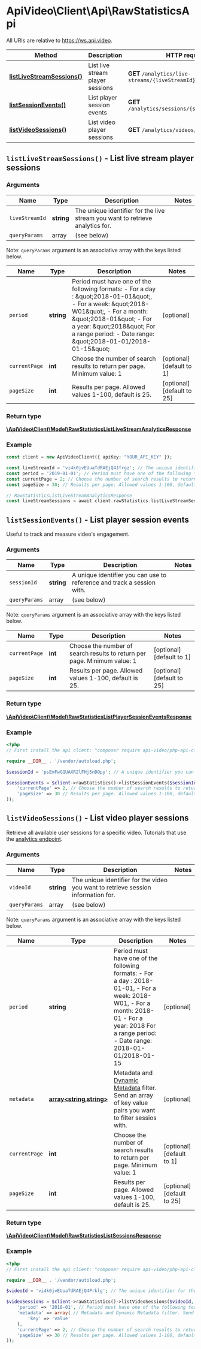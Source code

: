 # ApiVideo\Client\Api\RawStatisticsApi

All URIs are relative to https://ws.api.video.

Method | Description | HTTP request
------------- | ------------- | -------------
[**listLiveStreamSessions()**](RawStatisticsApi.md#listLiveStreamSessions) | List live stream player sessions | **GET** `/analytics/live-streams/{liveStreamId}`
[**listSessionEvents()**](RawStatisticsApi.md#listSessionEvents) | List player session events | **GET** `/analytics/sessions/{sessionId}/events`
[**listVideoSessions()**](RawStatisticsApi.md#listVideoSessions) | List video player sessions | **GET** `/analytics/videos/{videoId}`


## **`listLiveStreamSessions()` - List live stream player sessions**



### Arguments


Name | Type | Description | Notes
------------- | ------------- | ------------- | ------------- 
 `liveStreamId` | **string**| The unique identifier for the live stream you want to retrieve analytics for. |
`queryParams` | array | (see below) |


Note: `queryParams` argument is an associative array with the keys listed below.

Name | Type | Description | Notes
------------- | ------------- | ------------- | ------------- 
 `period` | **string**| Period must have one of the following formats:  - For a day : \&quot;2018-01-01\&quot;, - For a week: \&quot;2018-W01\&quot;,  - For a month: \&quot;2018-01\&quot; - For a year: \&quot;2018\&quot; For a range period:  -  Date range: \&quot;2018-01-01/2018-01-15\&quot; | [optional]
 `currentPage` | **int**| Choose the number of search results to return per page. Minimum value: 1 | [optional] [default to 1]
 `pageSize` | **int**| Results per page. Allowed values 1-100, default is 25. | [optional] [default to 25]






### Return type

[**\ApiVideo\Client\Model\RawStatisticsListLiveStreamAnalyticsResponse**](../Model/RawStatisticsListLiveStreamAnalyticsResponse.md)

### Example

```php
const client = new ApiVideoClient({ apiKey: "YOUR_API_KEY" });

const liveStreamId = 'vi4k0jvEUuaTdRAEjQ4Jfrgz'; // The unique identifier for the live stream you want to retrieve analytics for.
const period = '2019-01-01'; // Period must have one of the following formats:  - For a day : "2018-01-01", - For a week: "2018-W01", - For a month: "2018-01" - For a year: "2018"  For a range period: -  Date range: "2018-01-01/2018-01-15" 
const currentPage = 2; // Choose the number of search results to return per page. Minimum value: 1
const pageSize = 30; // Results per page. Allowed values 1-100, default is 25.

// RawStatisticsListLiveStreamAnalyticsResponse
const liveStreamSessions = await client.rawStatistics.listLiveStreamSessions({ liveStreamId, period, currentPage, pageSize })
```




## **`listSessionEvents()` - List player session events**



Useful to track and measure video's engagement.

### Arguments


Name | Type | Description | Notes
------------- | ------------- | ------------- | ------------- 
 `sessionId` | **string**| A unique identifier you can use to reference and track a session with. |
`queryParams` | array | (see below) |


Note: `queryParams` argument is an associative array with the keys listed below.

Name | Type | Description | Notes
------------- | ------------- | ------------- | ------------- 
 `currentPage` | **int**| Choose the number of search results to return per page. Minimum value: 1 | [optional] [default to 1]
 `pageSize` | **int**| Results per page. Allowed values 1-100, default is 25. | [optional] [default to 25]






### Return type

[**\ApiVideo\Client\Model\RawStatisticsListPlayerSessionEventsResponse**](../Model/RawStatisticsListPlayerSessionEventsResponse.md)

### Example

```php
<?php
// First install the api client: "composer require api-video/php-api-client"

require __DIR__ . '/vendor/autoload.php';

$sessionId = 'psEmFwGQUAXR2lFHj5nDOpy'; // A unique identifier you can use to reference and track a session with.

$sessionEvents = $client->rawStatistics()->listSessionEvents($sessionId, array(
    'currentPage' => 2, // Choose the number of search results to return per page. Minimum ->setvalue(1)
    'pageSize' => 30 // Results per page. Allowed values 1-100, default is 25.
)); 
```




## **`listVideoSessions()` - List video player sessions**



Retrieve all available user sessions for a specific video. Tutorials that use the [analytics endpoint](https://api.video/blog/endpoints/analytics).

### Arguments


Name | Type | Description | Notes
------------- | ------------- | ------------- | ------------- 
 `videoId` | **string**| The unique identifier for the video you want to retrieve session information for. |
`queryParams` | array | (see below) |


Note: `queryParams` argument is an associative array with the keys listed below.

Name | Type | Description | Notes
------------- | ------------- | ------------- | ------------- 
 `period` | **string**| Period must have one of the following formats:  - For a day : 2018-01-01, - For a week: 2018-W01,  - For a month: 2018-01 - For a year: 2018 For a range period:  -  Date range: 2018-01-01/2018-01-15 | [optional]
 `metadata` | [**array<string,string>**](../Model/string.md)| Metadata and [Dynamic Metadata](https://api.video/blog/endpoints/dynamic-metadata) filter. Send an array of key value pairs you want to filter sessios with. | [optional]
 `currentPage` | **int**| Choose the number of search results to return per page. Minimum value: 1 | [optional] [default to 1]
 `pageSize` | **int**| Results per page. Allowed values 1-100, default is 25. | [optional] [default to 25]






### Return type

[**\ApiVideo\Client\Model\RawStatisticsListSessionsResponse**](../Model/RawStatisticsListSessionsResponse.md)

### Example

```php
<?php
// First install the api client: "composer require api-video/php-api-client"

require __DIR__ . '/vendor/autoload.php';

$videoId = 'vi4k0jvEUuaTdRAEjQ4Prklg'; // The unique identifier for the video you want to retrieve session information for.

$videoSessions = $client->rawStatistics()->listVideoSessions($videoId, array(
    'period' => '2018-01', // Period must have one of the following formats: - For a day : 2018-01-01, - For a week: 2018-W01, - For a month: 2018-01 - For a year: 2018  For a range period: -  Date range: 2018-01-01/2018-01-15 
    'metadata' => array( // Metadata and Dynamic Metadata filter. Send an array of key value pairs you want to filter sessions with.
        'key' => 'value'
    ),
    'currentPage' => 2, // Choose the number of search results to return per page. Minimum ->setvalue(1)
    'pageSize' => 30 // Results per page. Allowed values 1-100, default is 25.
)); 
```



